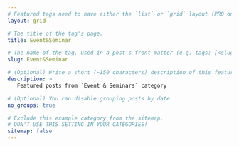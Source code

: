 ```yaml
---
# Featured tags need to have either the `list` or `grid` layout (PRO only).
layout: grid

# The title of the tag's page.
title: Event&Seminar

# The name of the tag, used in a post's front matter (e.g. tags: [<slug>]).
slug: Event&Seminar

# (Optional) Write a short (~150 characters) description of this featured tag.
description: >
   Featured posts from `Event & Seminars` category

# (Optional) You can disable grouping posts by date.
no_groups: true

# Exclude this example category from the sitemap.
# DON'T USE THIS SETTING IN YOUR CATEGORIES!
sitemap: false
---
```


